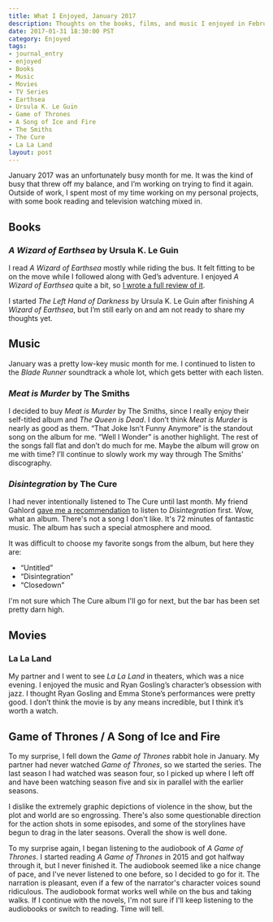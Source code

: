 ```yaml
---
title: What I Enjoyed, January 2017
description: Thoughts on the books, films, and music I enjoyed in February 2017—A Wizard of Earthsea, Game of Thrones, and more.
date: 2017-01-31 18:30:00 PST
category: Enjoyed
tags:
- journal_entry
- enjoyed
- Books
- Music
- Movies
- TV Series
- Earthsea
- Ursula K. Le Guin
- Game of Thrones
- A Song of Ice and Fire
- The Smiths
- The Cure
- La La Land
layout: post
---
```


January 2017 was an unfortunately busy month for me. It was the kind of busy that threw off my balance, and I’m working on trying to find it again. Outside of work, I spent most of my time working on my personal projects, with some book reading and television watching mixed in.

## Books

### _A Wizard of Earthsea_ by Ursula K. Le Guin

I read _A Wizard of Earthsea_ mostly while riding the bus. It felt fitting to be on the move while I followed along with Ged’s adventure. I enjoyed _A Wizard of Earthsea_ quite a bit, so [I wrote a full review of it](http://www.brettchalupa.com/a-wizard-of-earthsea-review).

I started _The Left Hand of Darkness_ by Ursula K. Le Guin after finishing _A Wizard of Earthsea_, but I’m still early on and am not ready to share my thoughts yet.

## Music

January was a pretty low-key music month for me. I continued to listen to the _Blade Runner_ soundtrack a whole lot, which gets better with each listen.

### _Meat is Murder_ by The Smiths

I decided to buy _Meat is Murder_ by The Smiths, since I really enjoy their self-titled album and _The Queen is Dead_. I don’t think _Meat is Murder_ is nearly as good as them. “That Joke Isn’t Funny Anymore” is the standout song on the album for me. “Well I Wonder” is another highlight. The rest of the songs fall flat and don’t do much for me. Maybe the album will grow on me with time? I’ll continue to slowly work my way through The Smiths’ discography.

### _Disintegration_ by The Cure

I had never intentionally listened to The Cure until last month. My friend Gahlord [gave me a recommendation](https://twitter.com/gahlord/status/822636140373151745) to listen to _Disintegration_ first. Wow, what an album. There's not a song I don't like. It's 72 minutes of fantastic music. The album has such a special atmosphere and mood.

It was difficult to choose my favorite songs from the album, but here they are:

- “Untitled”
- “Disintegration”
- “Closedown”

I'm not sure which The Cure album I'll go for next, but the bar has been set pretty darn high.

## Movies

### La La Land

My partner and I went to see _La La Land_ in theaters, which was a nice evening. I enjoyed the music and Ryan Gosling’s character’s obsession with jazz. I thought Ryan Gosling and Emma Stone’s performances were pretty good. I don’t think the movie is by any means incredible, but I think it’s worth a watch.

## Game of Thrones / A Song of Ice and Fire

To my surprise, I fell down the _Game of Thrones_ rabbit hole in January. My partner had never watched _Game of Thrones_, so we started the series. The last season I had watched was season four, so I picked up where I left off and have been watching season five and six in parallel with the earlier seasons.

I dislike the extremely graphic depictions of violence in the show, but the plot and world are so engrossing. There's also some questionable direction for the action shots in some episodes, and some of the storylines have begun to drag in the later seasons. Overall the show is well done.

To my surprise again, I began listening to the audiobook of _A Game of Thrones_. I started reading _A Game of Thrones_ in 2015 and got halfway through it, but I never finished it. The audiobook seemed like a nice change of pace, and I've never listened to one before, so I decided to go for it. The narration is pleasant, even if a few of the narrator's character voices sound ridiculous. The audiobook format works well while on the bus and taking walks. If I continue with the novels, I'm not sure if I'll keep listening to the audiobooks or switch to reading. Time will tell.